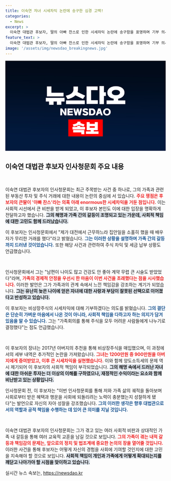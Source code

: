 ```yaml
---
title: 이숙연 자녀 시세차익 논란에 송구한 심경 고백!
categories:
  - News
excerpt: >
  이숙연 대법관 후보자, 딸의 아빠 찬스로 인한 시세차익 논란에 송구함을 표명하며 기부 의사를 밝혔습니다. 그는 가족의 잘못된 거래에 대해 깊은 반성과 함께 겸허한 자세로 대법관직을 수행하겠다고 약속했습니다.
feature_text: >
  이숙연 대법관 후보자, 딸의 아빠 찬스로 인한 시세차익 논란에 송구함을 표명하며 기부 의사를 밝혔습니다. 그는 가족의 잘못된 거래에 대해 깊은 반성과 함께 겸허한 자세로 대법관직을 수행하겠다고 약속했습니다.
image: '/assets/img/newsdao_breakingnews.jpg'
---
```


<p><img src="/assets/img/newsdao_breakingnews.jpg" alt="implanttips 속보" /></p>

<h2 data-ke-size="size26">이숙연 대법관 후보자 인사청문회 주요 내용</h2>

<p data-ke-size="size16">&nbsp;</p>

<p>이숙연 대법관 후보자의 인사청문회는 최근 주목받는 사건 중 하나로, 그의 가족과 관련된 부동산 투자 및 주식 거래에 대한 내용이 논란의 중심에 서 있습니다. <b><span style="color: #ee2323;">주요 쟁점은 후보자의 큰딸이 '아빠 찬스'라는 의혹 아래 enormous한 시세차익을 거둔 점입니다.</span></b> 이는 사회적 시선에서 큰 비판을 받게 되었고, 이 후보자 본인도 이에 대한 입장을 명확하게 전달하고자 했습니다. <b><span style="background-color: #21538527;">그의 해명과 가족 간의 갈등이 조명되고 있는 가운데, 사회적 책임에 대한 고민도 함께 드러났습니다.</span></b></p>

<p>이 후보자는 인사청문회에서 "제가 대전에서 근무하느라 집안일을 소홀히 했을 때 배우자가 무리한 거래를 했다"라고 밝혔습니다. <b><span style="color: #1a5490;">그는 이러한 상황을 설명하며 가족 간의 갈등까지 드러낸 것이었습니다.</span></b> 또한 해당 사건과 관련하여 주식 차익 및 세금 납부 상황도 언급했습니다. </p>

<p data-ke-size="size16">&nbsp;</p>

<p>인사청문회에서 그는 "남편이 나이도 많고 건강도 안 좋아 계약 무렵 큰 시술도 받았었다"라며, <b><span style="color: #ee2323;">가족의 경제적 안정을 우선시 한 마음이 이번 사건을 초래했다는 점을 시사했습니다.</span></b> 이러한 발언은 그가 가족과의 관계 속에서 느낀 책임감을 강조하는 계기가 되었습니다. <b><span style="background-color: #21538527;">그는 유난히 늦은 나이에 얻은 자녀에 대한 사랑과 부담이 잘못된 선택으로 이어졌다고 반성하고 있습니다.</span></b></p>

<p>이 후보자는 비상장주식의 시세차익에 대해 기부하겠다는 의도를 밝혔습니다. <b><span style="color: #1a5490;">그의 결단은 단순히 가벼운 마음에서 나온 것이 아니라, 사회적 책임을 다하고자 하는 의지가 담겨있음을 알 수 있습니다.</span></b> 그는 "가족회의를 통해 주식을 모두 어려운 사람들에게 나누기로 결정했다"는 점도 언급했습니다.</p>

<p data-ke-size="size16">&nbsp;</p>

<p>이 후보자의 장녀는 2017년 아버지의 추천을 통해 비상장주식을 매입했으며, 이 과정에서의 세부 내역은 추가적인 논란을 가져왔습니다. <b><span style="color: #ee2323;">그녀는 1200만원 중 900만원을 아버지에게 증여받았고, 이후 큰 시세차익을 실현했습니다.</span></b> 이와 함께 양도소득세의 문제 역시 제기되어 이 후보자의 사회적 책임이 부각되었습니다. <b><span style="background-color: #21538527;">그의 해명 속에서 드러난 자녀에 대한 아쉬운 투자는 더 이상의 이해를 구하였으나, 재정적인 수익이라는 요소와 함께 비난받고 있는 상황입니다.</span></b></p>

<p>인사청문회 전, 이 후보자는 "이번 인사청문회를 통해 저와 가족 삶의 궤적을 돌아보며 사회로부터 받은 혜택과 행운을 사회에 되돌리려는 노력이 충분했는지 성찰하게 됐다"는 발언으로 자신의 자아 성찰을 강조했습니다. <b><span style="color: #1a5490;">그의 이러한 생각은 향후 대법관으로서의 역할과 공적 책임을 수행하는 데 있어 큰 의미를 지닐 것입니다.</span></b></p>

<p data-ke-size="size16">&nbsp;</p>

<p>이숙연 대법관 후보자의 인사청문회는 그가 겪고 있는 여러 사회적 비판과 상대적인 가족 내 갈등을 통해 여러 교육적 교훈을 남길 것으로 보입니다. <b><span style="color: #ee2323;">그의 가족이 겪는 내적 갈등과 책임감의 문제는, 앞으로의 정치 및 법조계에 중요한 논의의 장을 열어줄 것입니다.</span></b> 이러한 사건을 통해 후보자는 어떻게 자신의 경험을 사회에 기여할 것인지에 대한 고민을 지속해야 할 것으로 보입니다. <b><span style="background-color: #21538527;">사회적 책임이 개인과 가족에게 어떻게 확대되는지를 깨닫고 나아가야 할 시점을 맞이하고 있습니다.</span></b></p>
실시간 뉴스 속보는, <a href="https://newsdao.kr" rel="dofollow">https://newsdao.kr</a>


